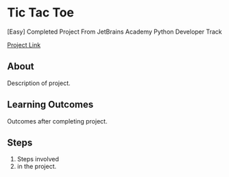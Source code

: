 # Tic Tac Toe

[Easy] Completed Project From JetBrains Academy Python Developer Track

[Project Link]()

## About
Description of project.

## Learning Outcomes
Outcomes after completing project.
## Steps
1. Steps involved
2. in the project.

